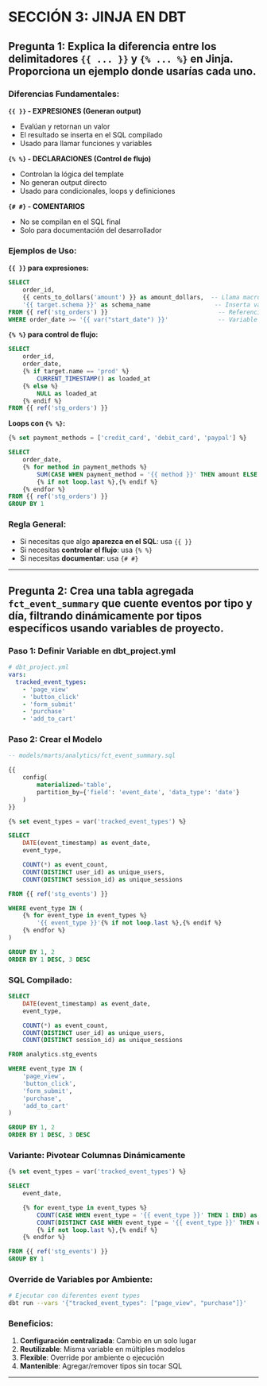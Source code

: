 # SECCIÓN 3: JINJA EN DBT

## Pregunta 1: Explica la diferencia entre los delimitadores `{{ ... }}` y `{% ... %}` en Jinja. Proporciona un ejemplo donde usarías cada uno.

### Diferencias Fundamentales:

**`{{ }}` - EXPRESIONES (Generan output)**
- Evalúan y retornan un valor
- El resultado se inserta en el SQL compilado
- Usado para llamar funciones y variables

**`{% %}` - DECLARACIONES (Control de flujo)**
- Controlan la lógica del template
- No generan output directo
- Usado para condicionales, loops y definiciones

**`{# #}` - COMENTARIOS**
- No se compilan en el SQL final
- Solo para documentación del desarrollador

### Ejemplos de Uso:

**`{{ }}` para expresiones:**
```sql
SELECT
    order_id,
    {{ cents_to_dollars('amount') }} as amount_dollars,  -- Llama macro
    '{{ target.schema }}' as schema_name                  -- Inserta variable
FROM {{ ref('stg_orders') }}                               -- Referencia modelo
WHERE order_date >= '{{ var("start_date") }}'              -- Variable del proyecto
```

**`{% %}` para control de flujo:**
```sql
SELECT
    order_id,
    order_date,
    {% if target.name == 'prod' %}
        CURRENT_TIMESTAMP() as loaded_at
    {% else %}
        NULL as loaded_at
    {% endif %}
FROM {{ ref('stg_orders') }}
```

**Loops con `{% %}`:**
```sql
{% set payment_methods = ['credit_card', 'debit_card', 'paypal'] %}

SELECT
    order_date,
    {% for method in payment_methods %}
        SUM(CASE WHEN payment_method = '{{ method }}' THEN amount ELSE 0 END) as {{ method }}_total
        {% if not loop.last %},{% endif %}
    {% endfor %}
FROM {{ ref('stg_orders') }}
GROUP BY 1
```

### Regla General:

- Si necesitas que algo **aparezca en el SQL**: usa `{{ }}`
- Si necesitas **controlar el flujo**: usa `{% %}`
- Si necesitas **documentar**: usa `{# #}`

---

## Pregunta 2: Crea una tabla agregada `fct_event_summary` que cuente eventos por tipo y día, filtrando dinámicamente por tipos específicos usando variables de proyecto.

### Paso 1: Definir Variable en dbt_project.yml

```yaml
# dbt_project.yml
vars:
  tracked_event_types:
    - 'page_view'
    - 'button_click'
    - 'form_submit'
    - 'purchase'
    - 'add_to_cart'
```

### Paso 2: Crear el Modelo

```sql
-- models/marts/analytics/fct_event_summary.sql

{{
    config(
        materialized='table',
        partition_by={'field': 'event_date', 'data_type': 'date'}
    )
}}

{% set event_types = var('tracked_event_types') %}

SELECT
    DATE(event_timestamp) as event_date,
    event_type,

    COUNT(*) as event_count,
    COUNT(DISTINCT user_id) as unique_users,
    COUNT(DISTINCT session_id) as unique_sessions

FROM {{ ref('stg_events') }}

WHERE event_type IN (
    {% for event_type in event_types %}
        '{{ event_type }}'{% if not loop.last %},{% endif %}
    {% endfor %}
)

GROUP BY 1, 2
ORDER BY 1 DESC, 3 DESC
```

### SQL Compilado:

```sql
SELECT
    DATE(event_timestamp) as event_date,
    event_type,

    COUNT(*) as event_count,
    COUNT(DISTINCT user_id) as unique_users,
    COUNT(DISTINCT session_id) as unique_sessions

FROM analytics.stg_events

WHERE event_type IN (
    'page_view',
    'button_click',
    'form_submit',
    'purchase',
    'add_to_cart'
)

GROUP BY 1, 2
ORDER BY 1 DESC, 3 DESC
```

### Variante: Pivotear Columnas Dinámicamente

```sql
{% set event_types = var('tracked_event_types') %}

SELECT
    event_date,

    {% for event_type in event_types %}
        COUNT(CASE WHEN event_type = '{{ event_type }}' THEN 1 END) as {{ event_type }}_count,
        COUNT(DISTINCT CASE WHEN event_type = '{{ event_type }}' THEN user_id END) as {{ event_type }}_users
        {% if not loop.last %},{% endif %}
    {% endfor %}

FROM {{ ref('stg_events') }}
GROUP BY 1
```

### Override de Variables por Ambiente:

```bash
# Ejecutar con diferentes event types
dbt run --vars '{"tracked_event_types": ["page_view", "purchase"]}'
```

### Beneficios:

1. **Configuración centralizada**: Cambio en un solo lugar
2. **Reutilizable**: Misma variable en múltiples modelos
3. **Flexible**: Override por ambiente o ejecución
4. **Mantenible**: Agregar/remover tipos sin tocar SQL

---
